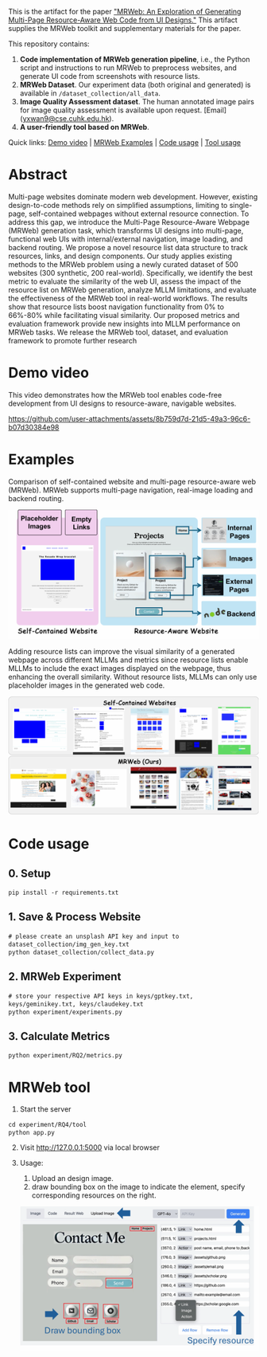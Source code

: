 This is the artifact for the paper ["MRWeb: An Exploration of Generating Multi-Page Resource-Aware Web Code from UI Designs."](https://arxiv.org/abs/2412.15310) This artifact supplies the MRWeb toolkit and supplementary materials for the paper. 


This repository contains:

1. **Code implementation of MRWeb generation pipeline**, i.e., the Python script and instructions to run MRWeb to preprocess websites, and generate UI code from screenshots with resource lists. 
2.  **MRWeb Dataset**. Our experiment data (both original and generated) is available in `/dataset_collection/all_data`. 
3. **Image Quality Assessment dataset**. The human annotated image pairs for image quality assessment is available upon request. [Email] (yxwan9@cse.cuhk.edu.hk). 
4. **A user-friendly tool based on MRWeb**.


Quick links: [Demo video](#Demo-video) | [MRWeb Examples](#Examples) | [Code usage](#Code-usage) | [Tool usage](#MRWeb-tool) 


# Abstract

Multi-page websites dominate modern web development. However, existing design-to-code methods rely on simplified assumptions, limiting to single-page, self-contained webpages without external resource connection. To address this gap, we introduce the Multi-Page Resource-Aware Webpage (MRWeb) generation task, which transforms UI designs into multi-page, functional web UIs with internal/external navigation, image loading, and backend routing. We propose a novel resource list data structure to track resources, links, and design components. Our study applies existing methods to the MRWeb problem using a newly curated dataset of 500 websites (300 synthetic, 200 real-world). Specifically, we identify the best metric to evaluate the similarity of the web UI, assess the impact of the resource list on MRWeb generation, analyze MLLM limitations, and evaluate the effectiveness of the MRWeb tool in real-world workflows. The results show that resource lists boost navigation functionality from 0% to 66%-80% while facilitating visual similarity. Our proposed metrics and evaluation framework provide new insights into MLLM performance on MRWeb tasks. We release the MRWeb tool, dataset, and evaluation framework to promote further research



# Demo video

This video demonstrates how the MRWeb tool enables code-free development from UI designs to resource-aware, navigable websites. 

https://github.com/user-attachments/assets/8b759d7d-21d5-49a3-96c6-b07d30384e98


# Examples

Comparison of self-contained website and multi-page resource-aware web (MRWeb). MRWeb supports multi-page navigation, real-image loading and backend routing.

![image-20241219171847068](assets/comparison1.png)

Adding resource lists can improve the visual similarity of a generated webpage across different MLLMs and metrics since resource lists enable MLLMs to include the exact images displayed on the webpage, thus enhancing the overall similarity. Without resource lists, MLLMs can only use placeholder images in the generated web code.

![image-20241219171953522](assets/comparison2.png)


# Code usage

## 0. Setup

```shell
pip install -r requirements.txt
```



## 1. Save & Process Website

```shell
# please create an unsplash API key and input to dataset_collection/img_gen_key.txt
python dataset_collection/collect_data.py
```

## 2. MRWeb Experiment

```shell
# store your respective API keys in keys/gptkey.txt, keys/geminikey.txt, keys/claudekey.txt
python experiment/experiments.py
```

## 3. Calculate Metrics

```shell
python experiment/RQ2/metrics.py
```



# MRWeb tool

1. Start the server

```shell
cd experiment/RQ4/tool
python app.py
```

2. Visit http://127.0.0.1:5000 via local browser

3. Usage:

   1. Upload an design image.
   2. draw bounding box on the image to indicate the element, specify corresponding resources on the right.

   ![image-20241219181219420](assets/tool.png)
